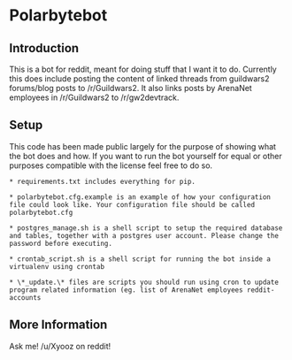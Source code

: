 # Polarbytebot

## Introduction

This is a bot for reddit, meant for doing stuff that I want it to do. Currently this does include posting the content of linked threads from guildwars2 forums/blog posts to /r/Guildwars2. It also links posts by ArenaNet employees in /r/Guildwars2 to /r/gw2devtrack. 

## Setup

This code has been made public largely for the purpose of showing what the bot does and how. If you want to run the bot yourself for equal or other purposes compatible with the license feel free to do so.
 
	* requirements.txt includes everything for pip.

	* polarbytebot.cfg.example is an example of how your configuration file could look like. Your configuration file should be called polarbytebot.cfg

	* postgres_manage.sh is a shell script to setup the required database and tables, together with a postgres user account. Please change the password before executing.

	* crontab_script.sh is a shell script for running the bot inside a virtualenv using crontab

	* \*_update.\* files are scripts you should run using cron to update program related information (eg. list of ArenaNet employees reddit-accounts

## More Information

Ask me! /u/Xyooz on reddit!
